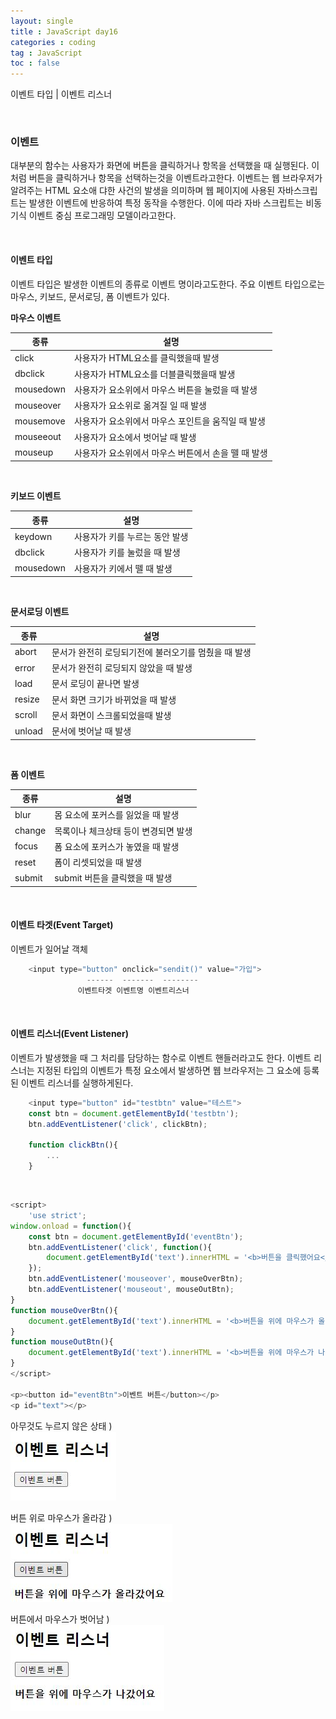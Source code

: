 ```yaml
---
layout: single
title : JavaScript day16
categories : coding
tag : JavaScript
toc : false
---
```


이벤트 타입 | 이벤트 리스너

<br>

### 이벤트

대부분의 함수는 사용자가 화면에 버튼을 클릭하거나 항목을 선택했을 때 실행된다. 이처럼 버튼을 클릭하거나 항목을 선택하는것을 이벤트라고한다. 이벤트는 웹 브라우저가 알려주는 HTML 요소애 댜한 사건의 발생을 의미하며 웹 페이지에 사용된 자바스크립트는 발생한 이벤트에 반응하여 특정 동작을 수행한다. 이에 따라 자바 스크립트는 비동기식 이벤트 중심 프로그래밍 모델이라고한다.

<br>

#### 이벤트 타입

이벤트 타입은 발생한 이벤트의 종류로 이벤트 명이라고도한다. 주요 이벤트 타입으로는 마우스, 키보드, 문서로딩, 폼 이벤트가 있다.

**마우스 이벤트**

| 종류      | 설명                                                |
| --------- | --------------------------------------------------- |
| click     | 사용자가 HTML요소를 클릭했을때 발생                 |
| dbclick   | 사용자가 HTML요소를 더블클릭했을때 발생             |
| mousedown | 사용자가 요소위에서 마우스 버튼을 눌렀을 때 발생    |
| mouseover | 사용자가 요소위로 옮겨질 일 때 발생                 |
| mousemove | 사용자가 요소위에서 마우스 포인트을 움직일 때 발생  |
| mouseeout | 사용자가 요소에서 벗어날 때 발생                    |
| mouseup   | 사용자가 요소위에서 마우스 버튼에서 손을 뗄 때 발생 |

<br>

**키보드 이벤트**

| 종류      | 설명                           |
| --------- | ------------------------------ |
| keydown   | 사용자가 키를 누르는 동안 발생 |
| dbclick   | 사용자가 키를 눌렀을 때 발생   |
| mousedown | 사용자가 키에서 뗄 때 발생     |

<br>

**문서로딩 이벤트**

| 종류   | 설명                                                 |
| ------ | ---------------------------------------------------- |
| abort  | 문서가 완전히 로딩되기전에 불러오기를 멈췄을 때 발생 |
| error  | 문서가 완전히 로딩되지 않았을 때 발생                |
| load   | 문서 로딩이 끝나면 발생                              |
| resize | 문서 화면 크기가 바뀌었을 때 발생                    |
| scroll | 문서 화면이 스크롤되었을때 발생                      |
| unload | 문서에 벗어날 때 발생                                |

<br>

**폼 이벤트**

| 종류   | 설명                                 |
| ------ | ------------------------------------ |
| blur   | 몸 요소에 포커스를 잃었을 때 발생    |
| change | 목록이나 체크상태 등이 변경되면 발생 |
| focus  | 폼 요소에 포커스가 놓였을 때 발생    |
| reset  | 폼이 리셋되었을 때 발생              |
| submit | submit 버튼을 클릭했을 때 발생       |

<br>

#### 이벤트 타겟(Event Target)

이벤트가 일어날 객체

```javascript
    <input type="button" onclick="sendit()" value="가입">
                 ------  -------  --------
               이벤트타겟 이벤트명 이벤트리스너
```

<br>

#### 이벤트 리스너(Event Listener)

이벤트가 발생했을 때 그 처리를 담당하는 함수로 이벤트 핸들러라고도 한다. 이벤트 리스너는 지정된 타입의 이벤트가 특정 요소에서 발생하면 웹 브라우저는 그 요소에 등록된 이벤트 리스너를 실행하게된다. 

```javascript
    <input type="button" id="testbtn" value="테스트">
    const btn = document.getElementById('testbtn');
    btn.addEventListener('click', clickBtn);

    function clickBtn(){
        ...
    }
```

<br>

```javascript
<script>
    'use strict';
window.onload = function(){
    const btn = document.getElementById('eventBtn');
    btn.addEventListener('click', function(){
        document.getElementById('text').innerHTML = '<b>버튼을 클릭했어요</b>';
    });
    btn.addEventListener('mouseover', mouseOverBtn);
    btn.addEventListener('mouseout', mouseOutBtn);
}
function mouseOverBtn(){
    document.getElementById('text').innerHTML = '<b>버튼을 위에 마우스가 올라갔어요</b>';
}
function mouseOutBtn(){
    document.getElementById('text').innerHTML = '<b>버튼을 위에 마우스가 나갔어요</b>';
}
</script>

<p><button id="eventBtn">이벤트 버튼</button></p>
<p id="text"></p>
```

아무것도 누르지 않은 상태 ) <br>![js16_1](https://github.com/YUNCHANYEONG/YUNCHANYEONG.github.io/blob/master/assets/images/coding_img/js16_1.JPG?raw=true)

버튼 위로 마우스가 올라감 ) <br>![js16_2](https://github.com/YUNCHANYEONG/YUNCHANYEONG.github.io/blob/master/assets/images/coding_img/js16_2.JPG?raw=true)

버튼에서 마우스가 벗어남 ) <br>![js16_3](https://github.com/YUNCHANYEONG/YUNCHANYEONG.github.io/blob/master/assets/images/coding_img/js16_3.JPG?raw=true)

